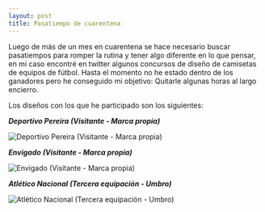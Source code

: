 ```yaml
---
layout: post
title: Pasatiempo de cuarentena
---
```


Luego de más de un mes en cuarentena se hace necesario buscar pasatiempos para romper la rutina y tener algo diferente en lo que pensar, en mi caso encontré en twitter algunos concursos de diseño de camisetas de equipos de fútbol. Hasta el momento no he estado dentro de los ganadores pero he conseguido mi objetivo: Quitarle algunas horas al largo encierro.

Los diseños con los que he participado son los siguientes:

***Deportivo Pereira (Visitante - Marca propia)***

![Deportivo Pereira (Visitante - Marca propia)](https://pbs.twimg.com/media/EVL2kruWkAUnXzc?format=jpg&name=4096x4096)

***Envigado (Visitante - Marca propia)***

![Envigado (Visitante - Marca propia)](https://pbs.twimg.com/media/EVlaZuXX0AUBfjD?format=jpg&name=large)

***Atlético Nacional (Tercera equipación - Umbro)***

![Atlético Nacional (Tercera equipación - Umbro)](https://pbs.twimg.com/media/EV5thmSXkAEP0lx?format=jpg&name=large)

